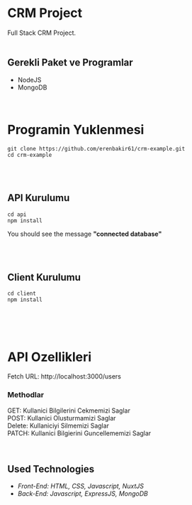 # CRM Project
Full Stack CRM Project.
<br>
 <br>
 ## Gerekli Paket ve Programlar
 - NodeJS
 - MongoDB

<br>

# Programin Yuklenmesi
``git clone https://github.com/erenbakir61/crm-example.git``
<br>
``cd crm-example``

<br><br>

## API Kurulumu
``cd api``
<br>
``npm install``

You should see the message **"connected database"**

<br><br>


## Client Kurulumu
``cd client``
<br>
``npm install``

<br><br><br>

 # API Ozellikleri
 Fetch URL: http://localhost:3000/users <br>
 ### Methodlar
 GET: Kullanici Bilgilerini Cekmemizi Saglar <br>
 POST: Kullanici Olusturmamizi Saglar <br>
 Delete: Kullaniciyi Silmemizi Saglar <br>
 PATCH: Kullanici Bilgierini Guncellememizi Saglar 

<br>


## Used Technologies
* <i>Front-End:<i/>  HTML, CSS, Javascript, NuxtJS
* <i>Back-End:<i/> Javascript, ExpressJS, MongoDB
